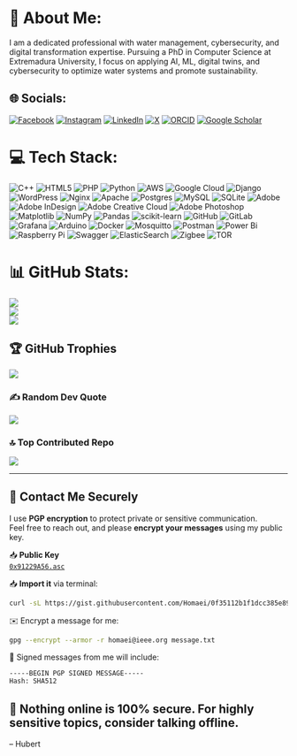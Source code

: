 # 💫 About Me:
I am a dedicated professional with water management, cybersecurity, and digital transformation expertise. Pursuing a PhD in Computer Science at Extremadura University, I focus on applying AI, ML, digital twins, and cybersecurity to optimize water systems and promote sustainability. 

## 🌐 Socials:
[![Facebook](https://img.shields.io/badge/Facebook-%231877F2.svg?logo=Facebook&logoColor=white)](https://facebook.com/hubert_homaei)
[![Instagram](https://img.shields.io/badge/Instagram-%23E4405F.svg?logo=Instagram&logoColor=white)](https://instagram.com/hubert.homaei)
[![LinkedIn](https://img.shields.io/badge/LinkedIn-%230077B5.svg?logo=linkedin&logoColor=white)](https://linkedin.com/in/mhhomaei)
[![X](https://img.shields.io/badge/X-black.svg?logo=X&logoColor=white)](https://x.com/hubert_homaei)
[![ORCID](https://img.shields.io/badge/ORCID-A6CE39?logo=orcid&logoColor=white)](https://orcid.org/0000-0002-6108-6632)
[![Google Scholar](https://img.shields.io/badge/Google_Scholar-4285F4?logo=google-scholar&logoColor=white)]([[https://scholar.google.com/citations?user=YOUR_ID](https://scholar.google.com/citations?user=8IGmFIoAAAAJ&hl=en)](https://scholar.google.com/citations?user=8IGmFIoAAAAJ&hl=en))


# 💻 Tech Stack:
![C++](https://img.shields.io/badge/c++-%2300599C.svg?style=for-the-badge&logo=c%2B%2B&logoColor=white) ![HTML5](https://img.shields.io/badge/html5-%23E34F26.svg?style=for-the-badge&logo=html5&logoColor=white) ![PHP](https://img.shields.io/badge/php-%23777BB4.svg?style=for-the-badge&logo=php&logoColor=white) ![Python](https://img.shields.io/badge/python-3670A0?style=for-the-badge&logo=python&logoColor=ffdd54) ![AWS](https://img.shields.io/badge/AWS-%23FF9900.svg?style=for-the-badge&logo=amazon-aws&logoColor=white) ![Google Cloud](https://img.shields.io/badge/GoogleCloud-%234285F4.svg?style=for-the-badge&logo=google-cloud&logoColor=white) ![Django](https://img.shields.io/badge/django-%23092E20.svg?style=for-the-badge&logo=django&logoColor=white) ![WordPress](https://img.shields.io/badge/WordPress-%23117AC9.svg?style=for-the-badge&logo=WordPress&logoColor=white) ![Nginx](https://img.shields.io/badge/nginx-%23009639.svg?style=for-the-badge&logo=nginx&logoColor=white) ![Apache](https://img.shields.io/badge/apache-%23D42029.svg?style=for-the-badge&logo=apache&logoColor=white) ![Postgres](https://img.shields.io/badge/postgres-%23316192.svg?style=for-the-badge&logo=postgresql&logoColor=white) ![MySQL](https://img.shields.io/badge/mysql-4479A1.svg?style=for-the-badge&logo=mysql&logoColor=white) ![SQLite](https://img.shields.io/badge/sqlite-%2307405e.svg?style=for-the-badge&logo=sqlite&logoColor=white) ![Adobe](https://img.shields.io/badge/adobe-%23FF0000.svg?style=for-the-badge&logo=adobe&logoColor=white) ![Adobe InDesign](https://img.shields.io/badge/Adobe%20InDesign-49021F?style=for-the-badge&logo=adobeindesign&logoColor=FF3366) ![Adobe Creative Cloud](https://img.shields.io/badge/Adobe%20Creative%20Cloud-DA1F26.svg?style=for-the-badge&logo=Adobe%20Creative%20Cloud&logoColor=white) ![Adobe Photoshop](https://img.shields.io/badge/adobe%20photoshop-%2331A8FF.svg?style=for-the-badge&logo=adobe%20photoshop&logoColor=white) ![Matplotlib](https://img.shields.io/badge/Matplotlib-%23ffffff.svg?style=for-the-badge&logo=Matplotlib&logoColor=black) ![NumPy](https://img.shields.io/badge/numpy-%23013243.svg?style=for-the-badge&logo=numpy&logoColor=white) ![Pandas](https://img.shields.io/badge/pandas-%23150458.svg?style=for-the-badge&logo=pandas&logoColor=white) ![scikit-learn](https://img.shields.io/badge/scikit--learn-%23F7931E.svg?style=for-the-badge&logo=scikit-learn&logoColor=white) ![GitHub](https://img.shields.io/badge/github-%23121011.svg?style=for-the-badge&logo=github&logoColor=white) ![GitLab](https://img.shields.io/badge/gitlab-%23181717.svg?style=for-the-badge&logo=gitlab&logoColor=white) ![Grafana](https://img.shields.io/badge/grafana-%23F46800.svg?style=for-the-badge&logo=grafana&logoColor=white) ![Arduino](https://img.shields.io/badge/-Arduino-00979D?style=for-the-badge&logo=Arduino&logoColor=white) ![Docker](https://img.shields.io/badge/docker-%230db7ed.svg?style=for-the-badge&logo=docker&logoColor=white) ![Mosquitto](https://img.shields.io/badge/mosquitto-%233C5280.svg?style=for-the-badge&logo=eclipsemosquitto&logoColor=white) ![Postman](https://img.shields.io/badge/Postman-FF6C37?style=for-the-badge&logo=postman&logoColor=white) ![Power Bi](https://img.shields.io/badge/power_bi-F2C811?style=for-the-badge&logo=powerbi&logoColor=black) ![Raspberry Pi](https://img.shields.io/badge/-Raspberry_Pi-C51A4A?style=for-the-badge&logo=Raspberry-Pi) ![Swagger](https://img.shields.io/badge/-Swagger-%23Clojure?style=for-the-badge&logo=swagger&logoColor=white) ![ElasticSearch](https://img.shields.io/badge/-ElasticSearch-005571?style=for-the-badge&logo=elasticsearch) ![Zigbee](https://img.shields.io/badge/zigbee-%23EB0443.svg?style=for-the-badge&logo=zigbee&logoColor=white) ![TOR](https://img.shields.io/badge/tor-%237E4798.svg?style=for-the-badge&logo=tor-project&logoColor=white)

# 📊 GitHub Stats:
![](https://github-readme-stats.vercel.app/api?username=Homaei&theme=tokyonight&hide_border=false&include_all_commits=false&count_private=false)<br/>
![](https://github-readme-streak-stats.herokuapp.com/?user=Homaei&theme=tokyonight&hide_border=false)<br/>
![](https://github-readme-stats.vercel.app/api/top-langs/?username=Homaei&theme=tokyonight&hide_border=false&include_all_commits=false&count_private=false&layout=compact)

## 🏆 GitHub Trophies
![](https://github-profile-trophy.vercel.app/?username=Homaei&theme=radical&no-frame=false&no-bg=true&margin-w=4)

### ✍️ Random Dev Quote
![](https://quotes-github-readme.vercel.app/api?type=horizontal&theme=radical)

### 🔝 Top Contributed Repo
![](https://github-contributor-stats.vercel.app/api?username=Homaei&limit=5&theme=dark&combine_all_yearly_contributions=true)

---

## 🔐 Contact Me Securely

I use **PGP encryption** to protect private or sensitive communication.  
Feel free to reach out, and please **encrypt your messages** using my public key.

📥 **Public Key**  
[`0x91229A56.asc`](https://gist.githubusercontent.com/Homaei/0f35112b1f1dcc385e896d68e008a9eb/raw/0x91229A56.asc)

📥 **Import it** via terminal:
```bash
curl -sL https://gist.githubusercontent.com/Homaei/0f35112b1f1dcc385e896d68e008a9eb/raw/0x91229A56.asc | gpg --import
```
✉️ Encrypt a message for me:

```bash
gpg --encrypt --armor -r homaei@ieee.org message.txt
```

🧾 Signed messages from me will include:

```bash
-----BEGIN PGP SIGNED MESSAGE-----
Hash: SHA512
```


## 🔐 Nothing online is 100% secure. For highly sensitive topics, consider talking offline.

– Hubert
